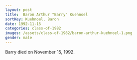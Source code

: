 ```yaml
---
layout: post
title:  Baron Arthur "Barry" Kuehnoel
sortKey: Kuehnoel, Baron
date: 1992-11-15
categories: class-of-1982
images: /assets/class-of-1982/baron-arthur-kuehnoel-1.png
gender: male
---
```

Barry died on November 15, 1992.
